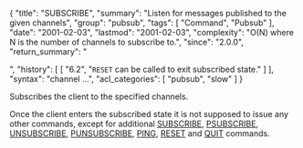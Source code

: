 {
  "title": "SUBSCRIBE",
  "summary": "Listen for messages published to the given channels",
  "group": "pubsub",
  "tags": [
    "Command",
    "Pubsub"
  ],
  "date": "2001-02-03",
  "lastmod": "2001-02-03",
  "complexity": "O(N) where N is the number of channels to subscribe to.",
  "since": "2.0.0",
  "return_summary": "<summary>",
  "history": [
    [
      "6.2",
      "`RESET` can be called to exit subscribed state."
    ]
  ],
  "syntax": "channel ...",
  "acl_categories": [
    "pubsub",
    "slow"
  ]
}

Subscribes the client to the specified channels.

Once the client enters the subscribed state it is not supposed to issue any
other commands, except for additional [SUBSCRIBE](/commands/subscribe), [PSUBSCRIBE](/commands/psubscribe), [UNSUBSCRIBE](/commands/unsubscribe),
[PUNSUBSCRIBE](/commands/punsubscribe), [PING](/commands/ping), [RESET](/commands/reset) and [QUIT](/commands/quit) commands.


